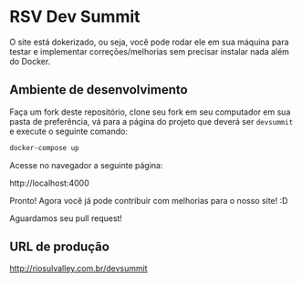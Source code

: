 # RSV Dev Summit

O site está dokerizado, ou seja, você pode rodar ele em sua máquina para testar
e implementar correções/melhorias sem precisar instalar nada além do Docker.

## Ambiente de desenvolvimento

Faça um fork deste repositório, clone seu fork em seu computador em sua pasta de
preferência, vá para a página do projeto que deverá ser `devsummit` e execute o
seguinte comando:

```bash
docker-compose up
```

Acesse no navegador a seguinte página:

http://localhost:4000

Pronto! Agora você já pode contribuir com melhorias para o nosso site! :D

Aguardamos seu pull request!

## URL de produção

http://riosulvalley.com.br/devsummit
